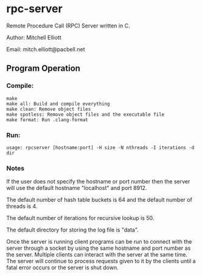 # rpc-server

Remote Procedure Call (RPC) Server written in C.

<p>Author: Mitchell Elliott</p>
<p>Email: mitch.elliott@pacbell.net</p>

## Program Operation

### Compile:

```
make
make all: Build and compile everything
make clean: Remove object files
make spotless: Remove object files and the executable file
make format: Run .clang-format
```

### Run:

```
usage: rpcserver [hostname:port] -H size -N nthreads -I iterations -d dir
```

### Notes

<p>If the user does not specify the hostname or port number then the server will use the default hostname "localhost" and port 8912.</p>
<p>The default number of hash table buckets is 64 and the default number of threads is 4.</p>
<p>The default number of iterations for recursive lookup is 50.</p>
<p>The default directory for storing the log file is "data".</p>
<p> Once the server is running client programs can be run to connect with the server through a socket by using the same hostname and port number as the server. Multiple clients can interact with the server at the same time. The server will continue to process requests given to it by the clients until a fatal error occurs or the server is shut down.</p>
